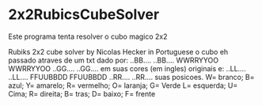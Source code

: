 # 2x2RubicsCubeSolver
Este programa tenta resolver o cubo magico 2x2


Rubiks 2x2 cube solver by Nicolas Hecker in Portuguese
o cubo eh passado atraves de um txt dado por:
..BB....
..BB....
WWRRYYOO
WWRRYYOO
..GG....
..GG....
em suas cores (em ingles) originais e:
..LL....
..LL....
FFUUBBDD
FFUUBBDD
..RR....
..RR....
suas posicoes.
W= branco; B= azul; Y= amarelo; R= vermelho; O= laranja; G= Verde
L= esquerda; U= Cima; R= direita; B= tras; D= baixo; F= frente

